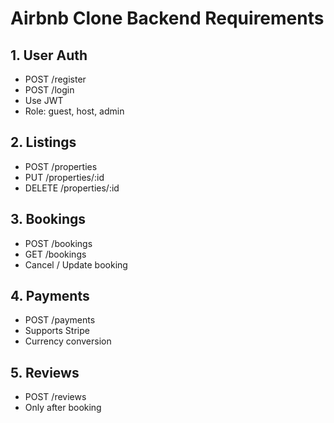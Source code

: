 # Airbnb Clone Backend Requirements

## 1. User Auth
- POST /register
- POST /login
- Use JWT
- Role: guest, host, admin

## 2. Listings
- POST /properties
- PUT /properties/:id
- DELETE /properties/:id

## 3. Bookings
- POST /bookings
- GET /bookings
- Cancel / Update booking

## 4. Payments
- POST /payments
- Supports Stripe
- Currency conversion

## 5. Reviews
- POST /reviews
- Only after booking
